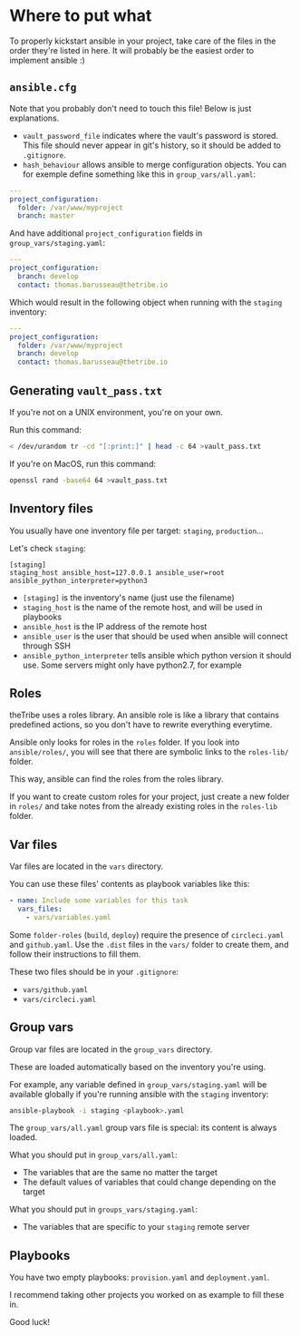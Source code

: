 # Where to put what

To properly kickstart ansible in your project, take care of the files in the order
they're listed in here. It will probably be the easiest order to implement ansible :)

## `ansible.cfg`

Note that you probably don't need to touch this file! Below is just explanations.

- `vault_password_file` indicates where the vault's password is stored. This file should never
  appear in git's history, so it should be added to `.gitignore`.
- `hash_behaviour` allows ansible to merge configuration objects. You can for exemple define
  something like this in `group_vars/all.yaml`:
```yaml
---
project_configuration:
  folder: /var/www/myproject
  branch: master
```
  And have additional `project_configuration` fields in `group_vars/staging.yaml`:
```yaml
---
project_configuration:
  branch: develop
  contact: thomas.barusseau@thetribe.io
```
  Which would result in the following object when running with the `staging` inventory:
```yaml
---
project_configuration:
  folder: /var/www/myproject
  branch: develop
  contact: thomas.barusseau@thetribe.io
```

## Generating `vault_pass.txt`

If you're not on a UNIX environment, you're on your own.

Run this command:
```bash
< /dev/urandom tr -cd "[:print:]" | head -c 64 >vault_pass.txt
```

If you're on MacOS, run this command:
```bash
openssl rand -base64 64 >vault_pass.txt
```

## Inventory files

You usually have one inventory file per target: `staging`, `production`...

Let's check `staging`:

```
[staging]
staging_host ansible_host=127.0.0.1 ansible_user=root ansible_python_interpreter=python3
```

- `[staging]` is the inventory's name (just use the filename)
- `staging_host` is the name of the remote host, and will be used in playbooks
- `ansible_host` is the IP address of the remote host
- `ansible_user` is the user that should be used when ansible will connect through SSH
- `ansible_python_interpreter` tells ansible which python version it should use. Some
  servers might only have python2.7, for example

## Roles

theTribe uses a roles library. An ansible role is like a library that contains
predefined actions, so you don't have to rewrite everything everytime.

Ansible only looks for roles in the `roles` folder. If you look into `ansible/roles/`,
you will see that there are symbolic links to the `roles-lib/` folder.

This way, ansible can find the roles from the roles library.

If you want to create custom roles for your project, just create a new folder in `roles/`
and take notes from the already existing roles in the `roles-lib` folder.

## Var files

Var files are located in the `vars` directory.

You can use these files' contents as playbook variables like this:
```yaml
- name: Include some variables for this task
  vars_files:
    - vars/variables.yaml
```

Some `folder-roles` (`build`, `deploy`) require the presence of `circleci.yaml`
and `github.yaml`. Use the `.dist` files in the `vars/` folder to create them, and
follow their instructions to fill them.

These two files should be in your `.gitignore`:
- `vars/github.yaml`
- `vars/circleci.yaml`

## Group vars

Group var files are located in the `group_vars` directory.

These are loaded automatically based on the inventory you're using.

For example, any variable defined in `group_vars/staging.yaml` will be available
globally if you're running ansible with the `staging` inventory:
```bash
ansible-playbook -i staging <playbook>.yaml
```

The `group_vars/all.yaml` group vars file is special: its content is always loaded.

What you should put in `group_vars/all.yaml`:
- The variables that are the same no matter the target
- The default values of variables that could change depending on the target

What you should put in `groups_vars/staging.yaml`:
- The variables that are specific to your `staging` remote server

## Playbooks

You have two empty playbooks: `provision.yaml` and `deployment.yaml`.

I recommend taking other projects you worked on as example to fill these in.

Good luck!
